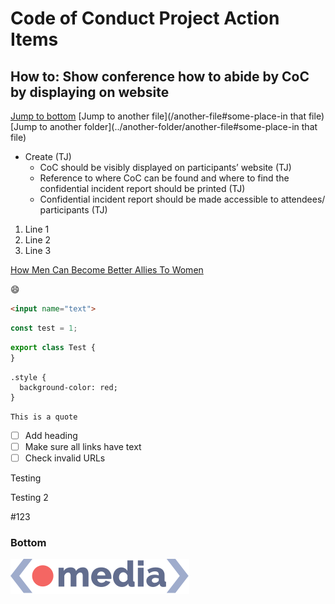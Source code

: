 # Code of Conduct Project Action Items

## How to: Show conference how to abide by CoC by displaying on website 

[Jump to bottom](./README.md#bottom)
[Jump to another file](/another-file#some-place-in that file)
[Jump to another folder](../another-folder/another-file#some-place-in that file)

- Create (TJ)
  - CoC should be visibly displayed on participants’ website (TJ)
  - Reference to where CoC can be found and where to find the confidential incident report should be printed (TJ)
  - Confidential incident report should be made accessible to attendees/ participants (TJ)
  
1. Line 1
1. Line 2
1. Line 3

[How Men Can Become Better Allies To Women](https://hbr.org/2018/10/how-men-can-become-better-allies-to-women)

:smile:

```html
<input name="text">
```

```js
const test = 1;
```

```typescript
export class Test {
}
```

```
.style {
  background-color: red;
}
```

`This is a quote`

- [ ] Add heading
- [ ] Make sure all links have text
- [ ] Check invalid URLs

Testing

Testing 2

#123

### Bottom

![](./thisdot.svg)


